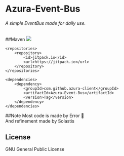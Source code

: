 # Azura-Event-Bus
###### A simple EventBus made for daily use.

##Maven [![](https://jitpack.io/v/azura-client/Azura-Event-Bus.svg)](https://jitpack.io/#azura-client/Azura-Event-Bus)
```
<repositories>
	<repository>
        <id>jitpack.io</id>
        <url>https://jitpack.io</url>
	</repository>
</repositories>

<dependencies>
	<dependency>
	    <groupId>com.github.azura-client</groupId>
	    <artifactId>Azura-Event-Bus</artifactId>
	    <version>Tag</version>
	</dependency>
</dependencies>
```

##Note
Most code is made by Error 🙏 <br>
And refinement made by Solastis

## License
GNU General Public License
